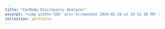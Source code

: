 ```yaml
---
title: "CarBody Discrepancy Analyzer"
excerpt: "<img width='350' alt='Screenshot 2024-05-29 at 10 52 36 PM' src='https://github.com/MiladSoleymani/Milad-Soleymani/assets/78655282/a608d10f-781f-4bc4-8e33-03484b3bc5c9'> <br/> <br/> Implementing a computer vision algorithm for detecting discrepancies between two videos, for detecting damages on car bodies, resulting in improvement in the accuracy of damage assessment processes. <br/> [RUTILEA](https://rutilea.com/en/rutilea/), Japan"
collection: portfolio
---
```

